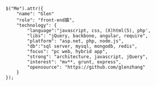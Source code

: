     $("Me").attr({
        "name": "Glen"
        "role": "front-end猿",
        "technology": {
            "language":"javascript, css, (X)html(5), php',
            "libs": "jQuery, backbone, angular, require",
            "platform": "asp.net, php, node.js",
            "db":"sql server, mysql, mongodb, redis",
            "focus": "pc web, hybrid app",
            "strong": "architecture, javascript, jQuery",
            "interest": "mv**, grunt, express",
            "opensource": "https://github.com/glenzhang"
        }
    });
